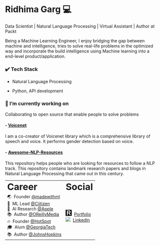 # Ridhima Garg :computer:

Data Scientist | Natural Language Processing | Virtual Assistant | Author at Packt

Being a Machine Learning Engineer, I enjoy bridging the gap between machine and intelligence, tries to solve real-life problems in the optimized way and incorporate the build intelligence using Machine learning into a end-level product/application.

### :heavy_check_mark: Tech Stack 

- Natural Language Processing

- Python, API development

### 🔭 I’m currently working on 

Collaborating to open source that enable people to solve problems

#### - [Voicenet](https://github.com/Robofied/Voicenet)

I am a co-creator of Voicenet library which is a comprehensive library of speech and voice. It performs gender detection based on voice.

#### - [Awesome-NLP-Resources](https://github.com/Robofied/Awesome-NLP-Resources)

This repository helps people who are looking for resources to follow a NLP track. This repository contains landmark research papers and blogs in Natural Language Processing that came out in this century.

<table border="0">
 <tr>
    <td><b style="font-size:30px">Career</b></td>
    <td><b style="font-size:30px">Social</b></td>
 </tr>
 <tr>
   <td>
     🌏 &nbsp;Founder <a href="https://madewithml.com/" target="_blank">@madewithml</a><br>
     🏥 &nbsp;ML Lead <a href="http://ciitizen.com/" target="_blank">@Ciitizen</a><br>
     🔬 &nbsp;AI Research <a href="http://apple.com/" target="_blank">@Apple</a><br>
     📚 &nbsp;Author <a href="https://www.oreilly.com/" target="_blank">@OReillyMedia</a><br>
     🔥 &nbsp;Founder <a href="https://twitter.com/HotSpotRide" target="_blank">@HotSpot</a><br>
     🎓 &nbsp;Alum <a href="http://gatech.edu/" target="_blank">@GeorgiaTech</a><br>
     📚 &nbsp;Author <a href="http://jhu.edu/" target="_blank">@JohnsHopkins</a><br>
   </td>
   <td>
     <img width="20" src="ridhima site favicon square.png"> &nbsp;<a href="https://ridhimagarg.github.io/index.html" target="_blank">Portfolio</a><br>
     <img width="20" src="https://avatars3.githubusercontent.com/u/357098?s=200&v=4"> &nbsp;<a href="https://www.linkedin.com/in/ridhima-garg/" target="_blank">LinkedIn</a><br>
   </td>
 </tr>
</table>
<!--
**ridhimagarg/ridhimagarg** is a ✨ _special_ ✨ repository because its `README.md` (this file) appears on your GitHub profile.

Here are some ideas to get you started:

- 🔭 I’m currently working on ...
- 🌱 I’m currently learning ...
- 👯 I’m looking to collaborate on ...
- 🤔 I’m looking for help with ...
- 💬 Ask me about ...
- 📫 How to reach me: ...
- 😄 Pronouns: ...
- ⚡ Fun fact: ...
-->
